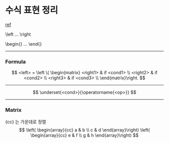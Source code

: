 # 수식 표현 정리

[ref](https://csrgxtu.github.io/2015/03/20/Writing-Mathematic-Fomulars-in-Markdown/)

<expression> \left ...  <expression> \right 

\begin{<func>} ... \end{<func>}

----

### Formula

$$
<left> = \left \{
\begin{matrix} 
<right1> & if <cond1> \\ 
<right2> & if <cond2> \\ 
<right3> & if <cond3> \\
\end{matrix}\right.
$$

---

$$
\underset{<cond>}{\operatorname{<op>}}
$$

---

### Matrix

{cc} 는 가운데로 정렬
$$
\left( \begin{array}{cc} 
a & b \\
c & d
\end{array}\right)
\left( \begin{array}{cc} 
e & f \\ 
g & h
\end{array}\right)
$$

